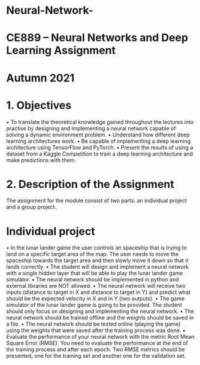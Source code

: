 # Neural-Network-
# CE889 – Neural Networks and Deep Learning Assignment
# Autumn 2021
# 1. Objectives
• To translate the theoretical knowledge gained throughout the lectures into practise by designing and implementing a neural network capable of solving a dynamic environment problem.
• Understand how different deep learning architectures work.
• Be capable of implementing a deep learning architecture using TensorFlow and PyTorch.
• Present the results of using a dataset from a Kaggle Competition to train a deep learning architecture and make predictions with them. 
# 2. Description of the Assignment
The assignment for the module consist of two parts: an individual project and a group project.
# Individual project
• In the lunar lander game the user controls an spaceship that is trying to land on a specific target area of the map. The user needs to move the spaceship
towards the target area and then slowly move it down so that it lands correctly.
• The student will design and implement a neural network with a single hidden layer that will be able to play the lunar lander game simulator.
• The neural network should be implemented in python and external libraries are NOT allowed.
• The neural network will receive two inputs (distance to target in X and distance to target in Y) and predict what should be the expected velocity in X and in Y (two outputs).
• The game simulator of the lunar lander game is going to be provided. The student should only focus on designing and implementing the neural network.
• The neural network should be trained offline and the weights should be saved in a file.
• The neural network should be tested online (playing the game) using the weights that were saved after the training process was done.
• Evaluate the performance of your neural network with the metric Root Mean Square Error (RMSE). You need to evaluate the performance at the end of the training process and after each epoch. Two RMSE metrics should be presented, one for the training set and another one for the validation set.
